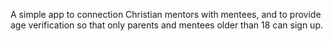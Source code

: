 A simple app to connection Christian mentors with mentees, and to provide age verification so that only parents and mentees older than 18 can sign up.

